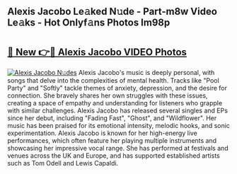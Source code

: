 ## Alexis Jacobo Le𝚊ked N𝚞de - Part-m8w Video Le𝚊ks - Hot Onlyf𝚊ns Photos Im98p

# <h2><a href="http://ab3607.deff.icu/?id=Alexis+Jacobo">🔗 New 👉🔴 Alexis Jacobo VIDEO Photos</a></h2>

[![Alexis Jacobo N𝚞des](https://i.imgur.com/rIISA9y.gif)](http://ab3607.deff.icu/?id=Alexis+Jacobo)
Alexis Jacobo's music is deeply personal, with songs that delve into the complexities of mental health. Tracks like "Pool Party" and "Softly" tackle themes of anxiety, depression, and the desire for connection. She bravely shares her own struggles with these issues, creating a space of empathy and understanding for listeners who grapple with similar challenges. Alexis Jacobo has released several singles and EPs since her debut, including "Fading Fast", "Ghost", and "Wildflower". Her music has been praised for its emotional intensity, melodic hooks, and sonic experimentation. Alexis Jacobo is known for her high-energy live performances, which often feature her playing multiple instruments and showcasing her impressive vocal range. She has performed at festivals and venues across the UK and Europe, and has supported established artists such as Tom Odell and Lewis Capaldi.
